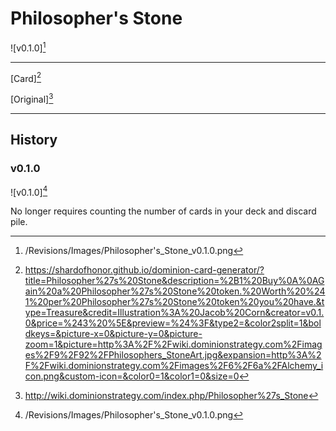 # Philosopher's Stone

![v0.1.0][^v0.1.0]

---

[Card][^Card]

[Original][^Original]

---

## History

### v0.1.0

![v0.1.0][^v0.1.0]

No longer requires counting the number of cards in your deck and discard pile.

[^v0.1.0]: /Revisions/Images/Philosopher's_Stone_v0.1.0.png
[^Card]: https://shardofhonor.github.io/dominion-card-generator/?title=Philosopher%27s%20Stone&description=%2B1%20Buy%0A%0AGain%20a%20Philosopher%27s%20Stone%20token.%20Worth%20%241%20per%20Philosopher%27s%20Stone%20token%20you%20have.&type=Treasure&credit=Illustration%3A%20Jacob%20Corn&creator=v0.1.0&price=%243%20%5E&preview=%24%3F&type2=&color2split=1&boldkeys=&picture-x=0&picture-y=0&picture-zoom=1&picture=http%3A%2F%2Fwiki.dominionstrategy.com%2Fimages%2F9%2F92%2FPhilosophers_StoneArt.jpg&expansion=http%3A%2F%2Fwiki.dominionstrategy.com%2Fimages%2F6%2F6a%2FAlchemy_icon.png&custom-icon=&color0=1&color1=0&size=0
[^Original]: http://wiki.dominionstrategy.com/index.php/Philosopher%27s_Stone
